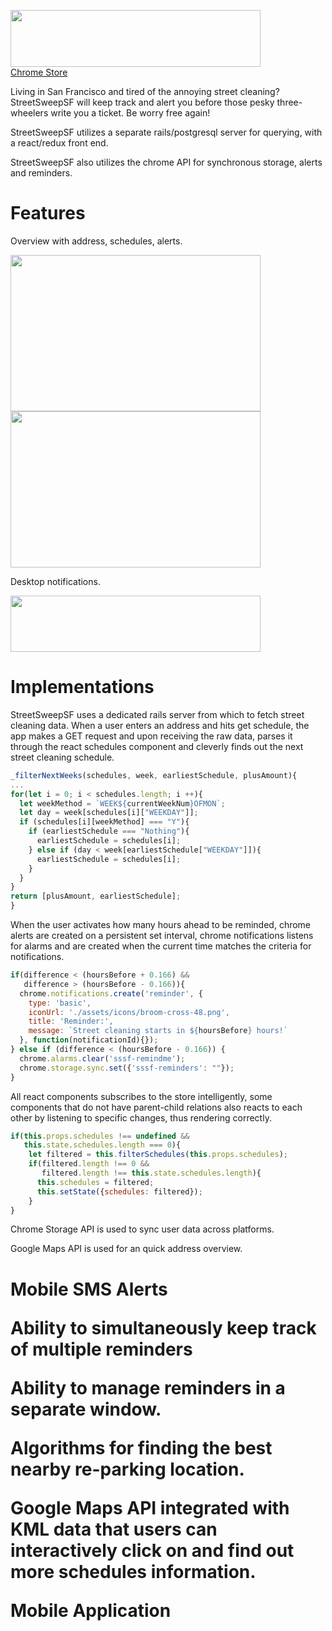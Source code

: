 <img
src='http://res.cloudinary.com/cloudlicious/image/upload/v1476984208/sssfheader_keyvrh.png'
width='400'
height='91'/>
<br/>
<a href='https://chrome.google.com/webstore/detail/streetsweepsf/amepcflliholagifophjfhcffnfifbeh'>Chrome Store</a>
<p>Living in San Francisco and tired of the annoying street cleaning? StreetSweepSF will keep track and alert you before those pesky three-wheelers write you a ticket. Be worry free again!</p>
<p>StreetSweepSF utilizes a separate rails/postgresql server for querying, with a react/redux front end.</p>
<p>StreetSweepSF also utilizes the chrome API for synchronous storage, alerts and reminders.</p>

<h1>Features</h1>
<p>Overview with address, schedules, alerts.</p>
<img src='http://res.cloudinary.com/cloudlicious/image/upload/v1476986356/sssf1_yemfva.png'
     width='400'
     height='250'/>
<br/>
<img src='http://res.cloudinary.com/cloudlicious/image/upload/v1476986357/sssf2_wetihe.png'
     width='400'
     height='250'/>
<p>Desktop notifications.</p>
<img src='http://res.cloudinary.com/cloudlicious/image/upload/v1476986584/sssf3-cropped_vguzt2.png'
     width='400'
     height='90'/>

<h1>Implementations</h1>
<p>StreetSweepSF uses a dedicated rails server from which to fetch street cleaning data. When a user enters an address and hits get schedule, the app makes a GET request and upon receiving the raw data, parses it through the react schedules component and cleverly finds out the next street cleaning schedule.</p>

```javascript
_filterNextWeeks(schedules, week, earliestSchedule, plusAmount){
...
for(let i = 0; i < schedules.length; i ++){
  let weekMethod = `WEEK${currentWeekNum}OFMON`;
  let day = week[schedules[i]["WEEKDAY"]];
  if (schedules[i][weekMethod] === "Y"){
    if (earliestSchedule === "Nothing"){
      earliestSchedule = schedules[i];
    } else if (day < week[earliestSchedule["WEEKDAY"]]){
      earliestSchedule = schedules[i];
    }
  }
}
return [plusAmount, earliestSchedule];
}
```

<p>When the user activates how many hours ahead to be reminded, chrome alerts are created on a persistent set interval, chrome notifications listens for alarms and are created when the current time matches the criteria for notifications.</p>

```javascript
if(difference < (hoursBefore + 0.166) &&
   difference > (hoursBefore - 0.166)){
  chrome.notifications.create('reminder', {
    type: 'basic',
    iconUrl: './assets/icons/broom-cross-48.png',
    title: 'Reminder:',
    message: `Street cleaning starts in ${hoursBefore} hours!`
  }, function(notificationId){});
} else if (difference < (hoursBefore - 0.166)) {
  chrome.alarms.clear('sssf-remindme');
  chrome.storage.sync.set({'sssf-reminders': ""});
}
```

<p>All react components subscribes to the store intelligently, some components that do not have parent-child relations also reacts to each other by listening to specific changes, thus rendering correctly.</p>

```javascript
if(this.props.schedules !== undefined &&
   this.state.schedules.length === 0){
    let filtered = this.filterSchedules(this.props.schedules);
    if(filtered.length !== 0 &&
       filtered.length !== this.state.schedules.length){
      this.schedules = filtered;
      this.setState({schedules: filtered});
    }
}
```

<p>Chrome Storage API is used to sync user data across platforms.</p>
<p>Google Maps API is used for an quick address overview.</p>

<h1><Future Improvements</p>
<p>Mobile SMS Alerts</p>
<p>Ability to simultaneously keep track of multiple reminders</p>
<p>Ability to manage reminders in a separate window.</p>
<p>Algorithms for finding the best nearby re-parking location.</p>
<p>Google Maps API integrated with KML data that users can interactively click on and find out more schedules information.</p>
<p>Mobile Application</p>
